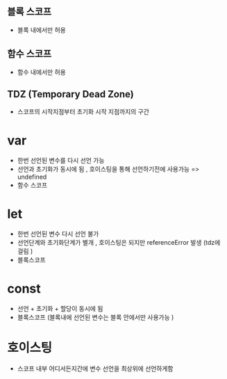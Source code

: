 ## 블록 스코프

- 블록 내에서만 허용

## 함수 스코프

- 함수 내에서만 허용

## TDZ (Temporary Dead Zone)

- 스코프의 시작지점부터 초기화 시작 지점까지의 구간

# var

- 한번 선언된 변수를 다시 선언 가능
- 선언과 초기화가 동시에 됨 , 호이스팅을 통해 선언하기전에 사용가능 => undefined
- 함수 스코프

# let

- 한번 선언된 변수 다시 선언 불가
- 선언단계와 초기화단계가 별개 , 호이스팅은 되지만 referenceError 발생 (tdz에 걸림 )
- 블록스코프

# const

- 선언 + 초기화 + 할당이 동시에 됨
- 블록스코프 (블록내에 선언된 변수는 블록 안에서만 사용가능 )

# 호이스팅

- 스코프 내부 어디서든지간에 변수 선언을 최상위에 선언하게함
